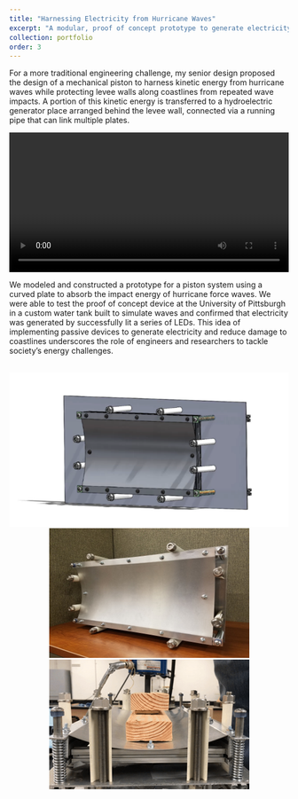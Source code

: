 ```yaml
---
title: "Harnessing Electricity from Hurricane Waves"
excerpt: "A modular, proof of concept prototype to generate electricity from the kinetic energy of waves<br/><img src='/images/plate3.png'>"
collection: portfolio
order: 3
---
```


For a more traditional engineering challenge, my senior design proposed the design of a mechanical piston to harness kinetic energy from hurricane waves while protecting levee walls along coastlines from repeated wave impacts. A portion of this kinetic energy is transferred to a hydroelectric generator place arranged behind the levee wall, connected via a running pipe that can link multiple plates.

<video  style="display:block; width:100%; height:auto;" autoplay controls loop="loop">
    <source src="{{ site.baseurl }}/media/seniordesign.mp4" type="video/mp4" />
</video>

We modeled and constructed a prototype for a piston system using a curved plate to absorb the impact energy of hurricane force waves. We were able to test the proof of concept device at the University of Pittsburgh in a custom water tank built to simulate waves and confirmed that electricity was generated by successfully lit a series of LEDs. This idea of implementing passive devices to generate electricity and reduce damage to coastlines underscores the role of engineers and researchers to tackle society’s energy challenges. 

<p align="center">
<br/><img src='/images/plate3.png'>
<br/><img src='/images/plate1.png'> <img src='/images/plate2.png'>
</p>




